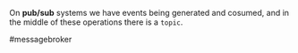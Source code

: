 On **pub/sub** systems we have events being generated and cosumed, and in the middle of these operations there is a `topic`.

#messagebroker 
